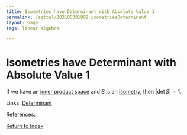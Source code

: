 ```yaml
---
title: Isometries have Determinant with Absolute Value 1
permalink: /zettel/202105091902_isometriesDeterminant
layout: page
tags: linear algebra

---
```

# Isometries have Determinant with Absolute Value 1

If we have an [inner product space](202102141708_innerProductSpace) and $S$ is an [isometry](202102201248_isometryDefinition), then
$\vert \textrm{det} \, S \vert = 1$.

Links: [Determinant](202105091734_determinantOperatorDefinition)

References: 

[Return to Index](index)